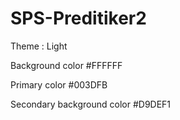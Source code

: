 # SPS-Preditiker2

Theme : Light

Background color
#FFFFFF


Primary color
#003DFB

Secondary background color
#D9DEF1
